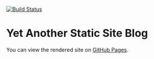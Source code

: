 [![Build Status](https://img.shields.io/endpoint.svg?url=https%3A%2F%2Factions-badge.atrox.dev%2FhadjilucasL%2Fblog%2Fbadge%3Fref%3Dmaster&style=flat)](https://actions-badge.atrox.dev/hadjilucasL/blog/goto?ref=master)

# Yet Another Static Site Blog
You can view the rendered site on [GitHub Pages](https://hadjilucasL.github.io/blog).
